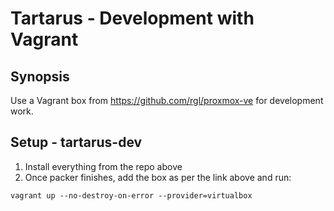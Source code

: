# Tartarus  - Development with Vagrant

## Synopsis

Use a Vagrant box from  https://github.com/rgl/proxmox-ve for development work.

## Setup - tartarus-dev

1) Install everything from the repo above
2) Once packer finishes, add the box as per the link above and run:

```
vagrant up --no-destroy-on-error --provider=virtualbox
```

